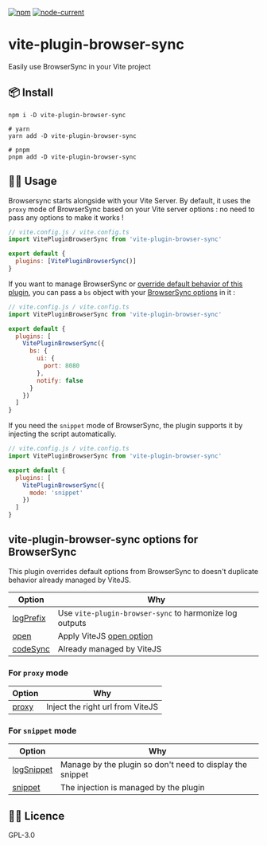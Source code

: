 [![npm](https://img.shields.io/npm/v/vite-plugin-browser-sync)](https://github.com/Applelo/vite-plugin-browser-sync) [![node-current](https://img.shields.io/node/v/vite-plugin-browser-sync)](https://nodejs.org/)

# vite-plugin-browser-sync

Easily use BrowserSync in your Vite project

## 📦 Install

```
npm i -D vite-plugin-browser-sync

# yarn
yarn add -D vite-plugin-browser-sync

# pnpm
pnpm add -D vite-plugin-browser-sync
```

## 👨‍💻 Usage

Browsersync starts alongside with your Vite Server. By default, it uses the `proxy` mode of BrowserSync based on your Vite server options : no need to pass any options to make it works !

```js
// vite.config.js / vite.config.ts
import VitePluginBrowserSync from 'vite-plugin-browser-sync'

export default {
  plugins: [VitePluginBrowserSync()]
}
```

If you want to manage BrowserSync or [override default behavior of this plugin](https://github.com/Applelo/vite-plugin-browser-sync#vite-plugin-browser-sync-options-for-browsersync), you can pass a `bs` object with your [BrowserSync options](https://browsersync.io/docs/options) in it :

```js
// vite.config.js / vite.config.ts
import VitePluginBrowserSync from 'vite-plugin-browser-sync'

export default {
  plugins: [
    VitePluginBrowserSync({
      bs: {
        ui: {
          port: 8080
        },
        notify: false
      }
    })
  ]
}
```

If you need the `snippet` mode of BrowserSync, the plugin supports it by injecting the script automatically.

```js
// vite.config.js / vite.config.ts
import VitePluginBrowserSync from 'vite-plugin-browser-sync'

export default {
  plugins: [
    VitePluginBrowserSync({
      mode: 'snippet'
    })
  ]
}
```

## vite-plugin-browser-sync options for BrowserSync

This plugin overrides default options from BrowserSync to doesn't duplicate behavior already managed by ViteJS.

| Option                                                            | Why                                                                                   |
| ----------------------------------------------------------------- | ------------------------------------------------------------------------------------- |
| [logPrefix](https://browsersync.io/docs/options#option-logPrefix) | Use `vite-plugin-browser-sync` to harmonize log outputs                               |
| [open](https://browsersync.io/docs/options#option-open)           | Apply ViteJS [open option](https://vitejs.dev/config/server-options.html#server-open) |
| [codeSync](https://browsersync.io/docs/options#option-codeSync)   | Already managed by ViteJS                                                             |

### For `proxy` mode

| Option                                                    | Why                              |
| --------------------------------------------------------- | -------------------------------- |
| [proxy](https://browsersync.io/docs/options#option-proxy) | Inject the right url from ViteJS |

### For `snippet` mode

| Option                                                              | Why                                                       |
| ------------------------------------------------------------------- | --------------------------------------------------------- |
| [logSnippet](https://browsersync.io/docs/options#option-logSnippet) | Manage by the plugin so don't need to display the snippet |
| [snippet](https://browsersync.io/docs/options#option-snippet)       | The injection is managed by the plugin                    |

## 👨‍💼 Licence

GPL-3.0
